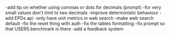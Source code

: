 -add tip on whether using commas or dots for decimals (prompt)
-for very small values don't limit to two decimals
-improve deterministic behaviour
-add EPDs api
-only have unit metrics in web search
-make web search default
-fix the reset thing with auth
-fix the tables formatting
-fix prompt so that USERS benchmark is there
-add a feedback system